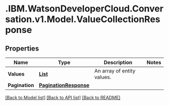 # .IBM.WatsonDeveloperCloud.Conversation.v1.Model.ValueCollectionResponse
## Properties

Name | Type | Description | Notes
------------ | ------------- | ------------- | -------------
**Values** | [**List<ValueExportResponse>**](ValueExportResponse.md) | An array of entity values. | 
**Pagination** | [**PaginationResponse**](PaginationResponse.md) |  | 

[[Back to Model list]](../README.md#documentation-for-models) [[Back to API list]](../README.md#documentation-for-api-endpoints) [[Back to README]](../README.md)

